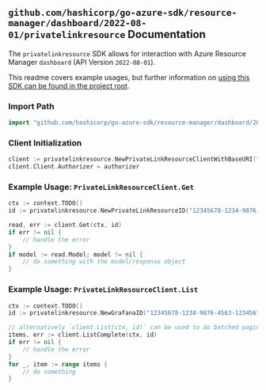 
## `github.com/hashicorp/go-azure-sdk/resource-manager/dashboard/2022-08-01/privatelinkresource` Documentation

The `privatelinkresource` SDK allows for interaction with Azure Resource Manager `dashboard` (API Version `2022-08-01`).

This readme covers example usages, but further information on [using this SDK can be found in the project root](https://github.com/hashicorp/go-azure-sdk/tree/main/docs).

### Import Path

```go
import "github.com/hashicorp/go-azure-sdk/resource-manager/dashboard/2022-08-01/privatelinkresource"
```


### Client Initialization

```go
client := privatelinkresource.NewPrivateLinkResourceClientWithBaseURI("https://management.azure.com")
client.Client.Authorizer = authorizer
```


### Example Usage: `PrivateLinkResourceClient.Get`

```go
ctx := context.TODO()
id := privatelinkresource.NewPrivateLinkResourceID("12345678-1234-9876-4563-123456789012", "example-resource-group", "grafanaValue", "privateLinkResourceValue")

read, err := client.Get(ctx, id)
if err != nil {
	// handle the error
}
if model := read.Model; model != nil {
	// do something with the model/response object
}
```


### Example Usage: `PrivateLinkResourceClient.List`

```go
ctx := context.TODO()
id := privatelinkresource.NewGrafanaID("12345678-1234-9876-4563-123456789012", "example-resource-group", "grafanaValue")

// alternatively `client.List(ctx, id)` can be used to do batched pagination
items, err := client.ListComplete(ctx, id)
if err != nil {
	// handle the error
}
for _, item := range items {
	// do something
}
```
